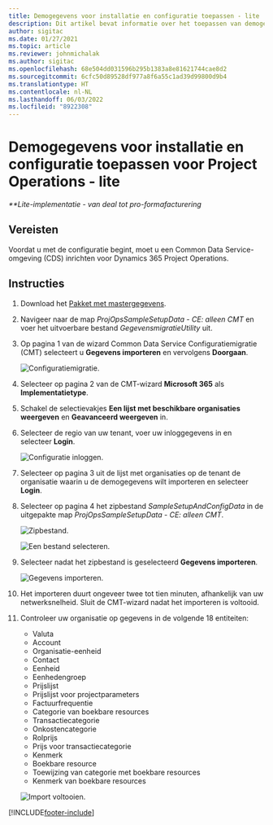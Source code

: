 ```yaml
---
title: Demogegevens voor installatie en configuratie toepassen - lite
description: Dit artikel bevat informatie over het toepassen van demogegevens voor instelling en configuratie voor Project Operations.
author: sigitac
ms.date: 01/27/2021
ms.topic: article
ms.reviewer: johnmichalak
ms.author: sigitac
ms.openlocfilehash: 68e504dd031596b295b1383a8e81621744cae8d2
ms.sourcegitcommit: 6cfc50d89528df977a8f6a55c1ad39d99800d9b4
ms.translationtype: HT
ms.contentlocale: nl-NL
ms.lasthandoff: 06/03/2022
ms.locfileid: "8922308"
---
```

# <a name="apply-demo-setup-and-configuration-data-for-project-operations---lite"></a>Demogegevens voor installatie en configuratie toepassen voor Project Operations - lite 

_**Lite-implementatie - van deal tot pro-formafacturering_



## <a name="prerequisites"></a>Vereisten

Voordat u met de configuratie begint, moet u een Common Data Service-omgeving (CDS) inrichten voor Dynamics 365 Project Operations.


## <a name="instructions"></a>Instructies

1. Download het [Pakket met mastergegevens](https://download.microsoft.com/download/3/4/1/341bf279-a64f-4baa-af31-ce624859b518/ProjOpsSampleSetupData-%20CE%20only.zip). 
2. Navigeer naar de map *ProjOpsSampleSetupData - CE: alleen CMT* en voer het uitvoerbare bestand *GegevensmigratieUtility* uit.
3. Op pagina 1 van de wizard Common Data Service Configuratiemigratie (CMT) selecteert u **Gegevens importeren** en vervolgens **Doorgaan**.

    ![Configuratiemigratie.](./media/1ConfigurationMigration.png)

4. Selecteer op pagina 2 van de CMT-wizard **Microsoft 365** als **Implementatietype**.
5. Schakel de selectievakjes **Een lijst met beschikbare organisaties weergeven** en **Geavanceerd weergeven** in.
6. Selecteer de regio van uw tenant, voer uw inloggegevens in en selecteer **Login**.

   ![Configuratie inloggen.](./media/2ConfigurationSignin.png)

7. Selecteer op pagina 3 uit de lijst met organisaties op de tenant de organisatie waarin u de demogegevens wilt importeren en selecteer **Login**.
8. Selecteer op pagina 4 het zipbestand *SampleSetupAndConfigData* in de uitgepakte map *ProjOpsSampleSetupData - CE: alleen CMT*.

   ![Zipbestand.](./media/3ZipFile.png)

   ![Een bestand selecteren.](./media/4SelectAFile.png)

9. Selecteer nadat het zipbestand is geselecteerd **Gegevens importeren**.

   ![Gegevens importeren.](./media/5ImportData.png)

10. Het importeren duurt ongeveer twee tot tien minuten, afhankelijk van uw netwerksnelheid. Sluit de CMT-wizard nadat het importeren is voltooid. 
11. Controleer uw organisatie op gegevens in de volgende 18 entiteiten:

    -   Valuta
    -   Account
    -   Organisatie-eenheid
    -   Contact
    -   Eenheid
    -   Eenhedengroep
    -   Prijslijst
    -   Prijslijst voor projectparameters 
    -   Factuurfrequentie
    -   Categorie van boekbare resources
    -   Transactiecategorie
    -   Onkostencategorie
    -   Rolprijs
    -   Prijs voor transactiecategorie
    -   Kenmerk
    -   Boekbare resource
    -   Toewijzing van categorie met boekbare resources
    -   Kenmerk van boekbare resources

    ![Import voltooien.](./media/6CompleteImport.png)


[!INCLUDE[footer-include](../includes/footer-banner.md)]
